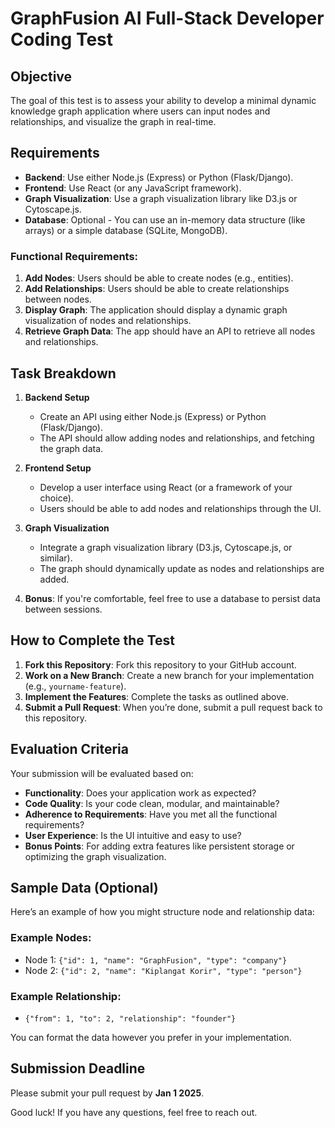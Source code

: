 # GraphFusion AI Full-Stack Developer Coding Test

## Objective
The goal of this test is to assess your ability to develop a minimal dynamic knowledge graph application where users can input nodes and relationships, and visualize the graph in real-time.

## Requirements
- **Backend**: Use either Node.js (Express) or Python (Flask/Django).
- **Frontend**: Use React (or any JavaScript framework).
- **Graph Visualization**: Use a graph visualization library like D3.js or Cytoscape.js.
- **Database**: Optional - You can use an in-memory data structure (like arrays) or a simple database (SQLite, MongoDB).

### Functional Requirements:
1. **Add Nodes**: Users should be able to create nodes (e.g., entities).
2. **Add Relationships**: Users should be able to create relationships between nodes.
3. **Display Graph**: The application should display a dynamic graph visualization of nodes and relationships.
4. **Retrieve Graph Data**: The app should have an API to retrieve all nodes and relationships.

## Task Breakdown
1. **Backend Setup**
   - Create an API using either Node.js (Express) or Python (Flask/Django).
   - The API should allow adding nodes and relationships, and fetching the graph data.

2. **Frontend Setup**
   - Develop a user interface using React (or a framework of your choice).
   - Users should be able to add nodes and relationships through the UI.

3. **Graph Visualization**
   - Integrate a graph visualization library (D3.js, Cytoscape.js, or similar).
   - The graph should dynamically update as nodes and relationships are added.

4. **Bonus**: If you're comfortable, feel free to use a database to persist data between sessions.

## How to Complete the Test
1. **Fork this Repository**: Fork this repository to your GitHub account.
2. **Work on a New Branch**: Create a new branch for your implementation (e.g., `yourname-feature`).
3. **Implement the Features**: Complete the tasks as outlined above.
4. **Submit a Pull Request**: When you’re done, submit a pull request back to this repository.

## Evaluation Criteria
Your submission will be evaluated based on:
- **Functionality**: Does your application work as expected?
- **Code Quality**: Is your code clean, modular, and maintainable?
- **Adherence to Requirements**: Have you met all the functional requirements?
- **User Experience**: Is the UI intuitive and easy to use?
- **Bonus Points**: For adding extra features like persistent storage or optimizing the graph visualization.

## Sample Data (Optional)
Here’s an example of how you might structure node and relationship data:

### Example Nodes:
- Node 1: `{"id": 1, "name": "GraphFusion", "type": "company"}`
- Node 2: `{"id": 2, "name": "Kiplangat Korir", "type": "person"}`

### Example Relationship:
- `{"from": 1, "to": 2, "relationship": "founder"}`

You can format the data however you prefer in your implementation.

## Submission Deadline
Please submit your pull request by **Jan 1 2025**.

Good luck! If you have any questions, feel free to reach out.
